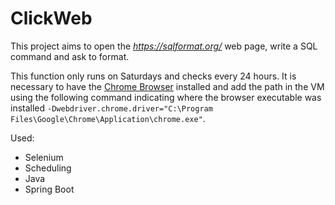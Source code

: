 # ClickWeb

This project aims to open the *https://sqlformat.org/* web page, write a SQL command and ask to format.

This function only runs on Saturdays and checks every 24 hours. It is necessary to have the [Chrome Browser](https://www.google.com/intl/pt-BR/chrome/) installed and add the path in the VM using the following command indicating where the browser executable was installed `-Dwebdriver.chrome.driver="C:\Program Files\Google\Chrome\Application\chrome.exe"`.

Used:
  - Selenium
  - Scheduling
  - Java
  - Spring Boot
